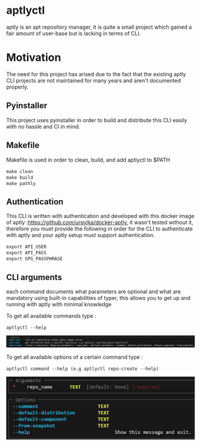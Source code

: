 # aptlyctl
aptly is an apt repository manager, it is quite a small project which gained a fair amount of user-base but is lacking in terms of CLI.



# Motivation
The need for this project has arised due to the fact that the existing aptly CLI projects are not maintained for many years and aren't documented properly.



## Pyinstaller
This project uses pyinstaller in order to build and distribute this CLI easily with no hassle and CI in mind.

## Makefile 
Makefile is used in order to clean, build, and add aptlyctl to $PATH

```
make clean
make build
make pathly
```


## Authentication
This CLI is written with authentication and developed with this docker image of aptly :https://github.com/urpylka/docker-aptly, it wasn't tested without it, therefore you must provide the following in order for the CLI to authenticate with aptly and your aptly setup must support authentication.

```
export API_USER
export API_PASS
export GPG_PASSPHRASE
```

## CLI arguments
each command documents what parameters are optional and what are mandatory using built-in capabilities of typer, this allows you to get up and running with aptly with minimal knowledge

To get all available commands type :
```
aptlyctl --help
```
![alt text](images/commands-example.png)

To get all available options of a certain command type :
```
aptlyctl command --help (e.g aptlyctl repo-create --help)
```
![alt text](images/image.png)